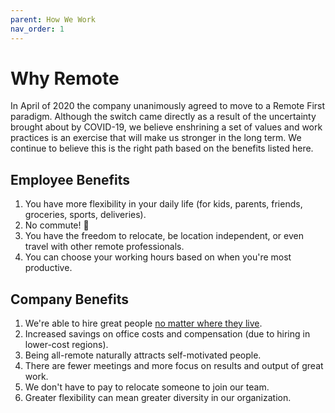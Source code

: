 ```yaml
---
parent: How We Work
nav_order: 1
---
```

# Why Remote
In April of 2020 the company unanimously agreed to move to a Remote First paradigm.  Although the switch came directly as a result of the uncertainty brought about by COVID-19, we believe enshrining a set of values and work practices is an exercise that will make us stronger in the long term.  We continue to believe this is the right path based on the benefits listed here.

## Employee Benefits
1. You have more flexibility in your daily life (for kids, parents, friends, groceries, sports, deliveries).
1. No commute! :car:
1. You have the freedom to relocate, be location independent, or even travel with other remote professionals.
1. You can choose your working hours based on when you're most productive.

## Company Benefits
1. We're able to hire great people [no matter where they live](hiring.md).
1. Increased savings on office costs and compensation (due to hiring in lower-cost regions).
1. Being all-remote naturally attracts self-motivated people.
1. There are fewer meetings and more focus on results and output of great work.
1. We don't have to pay to relocate someone to join our team.
1. Greater flexibility can mean greater diversity in our organization.

